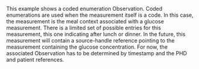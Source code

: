 This example shows a coded enumeration Observation. Coded enumerations are used when the measurement itself is a code. In this case, the measurement is the meal context associated with a glucose measurement. There is a limited set of possible entries for this measurement, this one indicating after lunch or dinner. In the future, this measurement will contain a source-handle reference pointing to the measurement containing the glucose concentration. For now, the associated Observation has to be determined by timestamp and the PHD and patient references.

